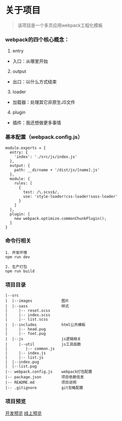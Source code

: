 # 关于项目

>该项目是一个多页应用webpack工程化模板

### webpack的四个核心概念：
1. entry
- 入口：从哪里开始
2. output
- 出口：以什么方式结束
3. loader
- 加载器：处理其它非原生JS文件
4. plugin
- 插件：我还想做更多事情

### 基本配置（webpack.config.js）
```
module.exports = {
  entry: {
    'index': './src/js/index.js'
  },
  output: {
    path: __dirname + '/dist/js/[name].js'
  },
  module: {
    rules: [
      {
        test: /\.scss$/,
        use: 'style-loader!css-loader!sass-loader'
      }
    ]
  },
  plugin: [
    new webpack.optimize.commonChunkPlugin();
  ]
}
```
### 命令行相关
```
1. 开发环境
npm run dev

2. 生产打包
npm run build
```

### 项目目录
```
|--src
|  |--images             图片
|  |--sass               样式
|     |-- reset.scss
|     |-- index.scss
|     |-- list.scss
|  |--includes           html公共模板
|     |-- head.pug
|     |-- foot.pug
|  |--js                 js逻辑相关
|     |--util            js工具函数
|        |-- common.js 
|     |-- index.js 
|     |-- list.js
|  |--index.pug  
|  |--list.pug  
|-- webpack.config.js    webpack打包配置
|-- package.json         项目依赖信息
|-- README.md            项目说明
|-- .gitignore           git忽略配置
```
### 项目预览
[开发预览](http://localhost:8080/dist/)
[线上预览](https://leyou319.github.io/multipage_webpack/dist/)